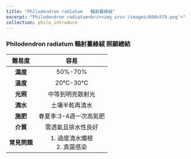 ```yaml
---
title: "Philodendron radiatum	輻射蔓綠絨"
excerpt: "Philodendron radiatum<br/><img src='/images/600x579.png'>"
collection: philo_introduce
---
```


### Philodendron radiatum	輻射蔓綠絨 照顧總結

|**難易度**| 容易 |
|:-:|:-:|
|**濕度**|50%-70%|
|**溫度**|20°C-30°C|
|**光照**|中等到明亮散射光|
|**澆水**|土壤半乾再澆水|
|**施肥**|春夏季:3-4週一次高氮肥|
|**介質**|需透氣且排水性良好|
|**常見問題**|1. 過度澆水爛根<br>2. 真菌感染|
